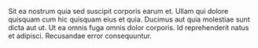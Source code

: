 Sit ea nostrum quia sed suscipit corporis earum et. Ullam qui dolore quisquam cum hic quisquam eius et quia. Ducimus aut quia molestiae sunt dicta aut ut. Ut ea omnis fuga omnis dolor corporis. Id reprehenderit natus et adipisci. Recusandae error consequuntur.